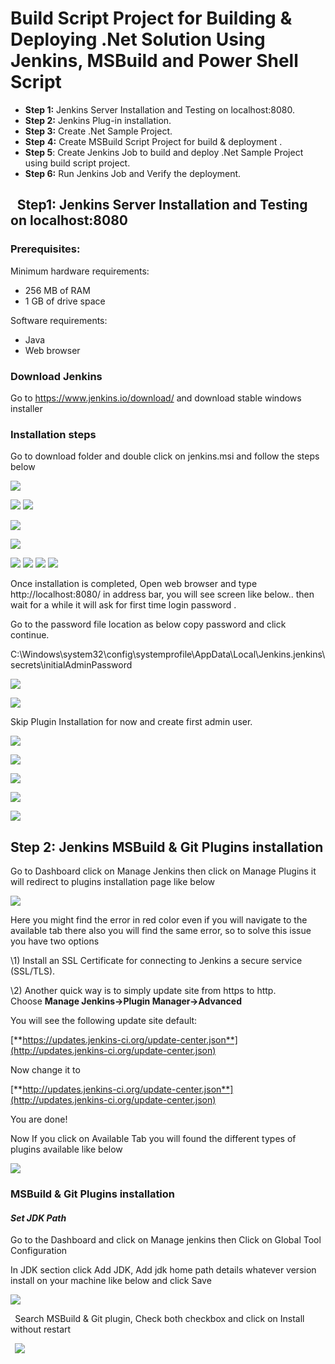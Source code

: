 ﻿# **Build Script Project for Building & Deploying .Net Solution Using Jenkins, MSBuild and Power Shell Script**

- **Step 1:** Jenkins Server Installation and Testing on localhost:8080.
- **Step 2:** Jenkins Plug-in installation.
- **Step 3:** Create .Net Sample Project.
- **Step** **4:** Create MSBuild Script Project for build & deployment .
- **Step 5**: Create Jenkins Job to build and deploy .Net Sample Project using build script project.
- **Step 6:** Run Jenkins Job and Verify the deployment.
## ` `**Step1: Jenkins Server Installation and Testing on localhost:8080**
### **Prerequisites:**
Minimum hardware requirements:

- 256 MB of RAM
- 1 GB of drive space 

Software requirements:

- Java
- Web browser
### **Download Jenkins**
Go to <https://www.jenkins.io/download/> and download stable windows installer
### **Installation steps** 
Go to download folder and double click on jenkins.msi and follow the steps below

![](https://github.com/eathanspark/JenkinSetup/blob/master/Blog/Aspose.Words.96546ce1-2e58-4a21-b422-8af2c0b242b9.001.png)

![](https://github.com/eathanspark/JenkinSetup/blob/master/Blog/Aspose.Words.96546ce1-2e58-4a21-b422-8af2c0b242b9.002.png) ![](Aspose.Words.96546ce1-2e58-4a21-b422-8af2c0b242b9.003.png)

![](https://github.com/eathanspark/JenkinSetup/blob/master/Blog/Aspose.Words.96546ce1-2e58-4a21-b422-8af2c0b242b9.004.png) 

![](https://github.com/eathanspark/JenkinSetup/blob/master/Blog/Aspose.Words.96546ce1-2e58-4a21-b422-8af2c0b242b9.005.png)

![](https://github.com/eathanspark/JenkinSetup/blob/master/Blog/Aspose.Words.96546ce1-2e58-4a21-b422-8af2c0b242b9.006.png) ![](Aspose.Words.96546ce1-2e58-4a21-b422-8af2c0b242b9.007.png) ![](https://github.com/eathanspark/JenkinSetup/blob/master/Blog/Aspose.Words.96546ce1-2e58-4a21-b422-8af2c0b242b9.008.png) ![](https://github.com/eathanspark/JenkinSetup/blob/master/Blog/Aspose.Words.96546ce1-2e58-4a21-b422-8af2c0b242b9.009.png)

Once installation is completed, Open web  browser and type http://localhost:8080/ in address bar, you will see screen like below.. then wait for a while it will ask for first time login password .

Go to the password file location as below copy password and click continue.

C:\Windows\system32\config\systemprofile\AppData\Local\Jenkins\.jenkins\secrets\initialAdminPassword

![](https://github.com/eathanspark/JenkinSetup/blob/master/Blog/Aspose.Words.96546ce1-2e58-4a21-b422-8af2c0b242b9.010.png)

![](https://github.com/eathanspark/JenkinSetup/blob/master/Blog/Aspose.Words.96546ce1-2e58-4a21-b422-8af2c0b242b9.011.png)

Skip Plugin Installation for now and create first admin user.

![](https://github.com/eathanspark/JenkinSetup/blob/master/Blog/Aspose.Words.96546ce1-2e58-4a21-b422-8af2c0b242b9.012.png)

![](https://github.com/eathanspark/JenkinSetup/blob/master/Blog/Aspose.Words.96546ce1-2e58-4a21-b422-8af2c0b242b9.013.png)

![](https://github.com/eathanspark/JenkinSetup/blob/master/Blog/Aspose.Words.96546ce1-2e58-4a21-b422-8af2c0b242b9.014.png)

![](https://github.com/eathanspark/JenkinSetup/blob/master/Blog/Aspose.Words.96546ce1-2e58-4a21-b422-8af2c0b242b9.015.png)

![](https://github.com/eathanspark/JenkinSetup/blob/master/Blog/Aspose.Words.96546ce1-2e58-4a21-b422-8af2c0b242b9.016.png)
## **Step 2: Jenkins MSBuild & Git Plugins installation**
Go to Dashboard click on Manage Jenkins then click on Manage Plugins it will redirect to plugins installation page like below

![](https://github.com/eathanspark/JenkinSetup/blob/master/Blog/Aspose.Words.96546ce1-2e58-4a21-b422-8af2c0b242b9.017.png)

Here you might find the error in red color even if you will navigate to the available tab there also you will find the same error, so to solve this issue you have two options 

\1) Install an SSL Certificate for connecting to Jenkins a secure service (SSL/TLS).

\2) Another quick way is to simply update site from https to http. Choose **Manage Jenkins->Plugin Manager->Advanced**

You will see the following update site default:

[**https://updates.jenkins-ci.org/update-center.json**](http://updates.jenkins-ci.org/update-center.json)

Now change it to 

[**http://updates.jenkins-ci.org/update-center.json**](http://updates.jenkins-ci.org/update-center.json)

You are done!

Now If you click on Available Tab you will found the different types of plugins available like below

![](https://github.com/eathanspark/JenkinSetup/blob/master/Blog/Aspose.Words.96546ce1-2e58-4a21-b422-8af2c0b242b9.018.png)
### **MSBuild & Git Plugins installation**
#### ***Set JDK Path***
Go to the Dashboard and click on Manage jenkins then Click on Global Tool Configuration 

In JDK section click Add JDK, Add jdk home path details whatever version install on your machine like below and click Save

![](https://github.com/eathanspark/JenkinSetup/blob/master/Blog/Aspose.Words.96546ce1-2e58-4a21-b422-8af2c0b242b9.019.png)

` `Search MSBuild & Git plugin, Check both checkbox and click on Install without restart

` `![](https://github.com/eathanspark/JenkinSetup/blob/master/Blog/Aspose.Words.96546ce1-2e58-4a21-b422-8af2c0b242b9.020.png)
